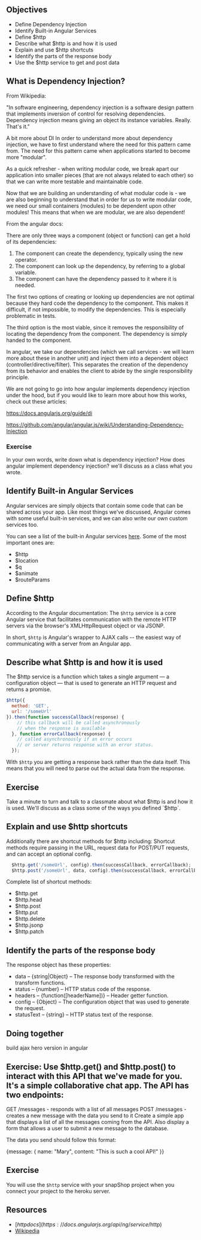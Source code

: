 ## Objectives
* Define Dependency Injection
* Identify Built-in Angular Services
* Define $http
* Describe what $http is and how it is used
* Explain and use $http shortcuts
* Identify the parts of the response body
* Use the $http service to get and post data

## What is Dependency Injection?
From Wikipedia:

"In software engineering, dependency injection is a software design pattern that implements inversion of control for resolving dependencies. Dependency injection means giving an object its instance variables. Really. That's it."

A bit more about DI
In order to understand more about dependency injection, we have to first understand where the need for this pattern came from. The need for this pattern came when applications started to become more "modular".

As a quick refresher - when writing modular code, we break apart our application into smaller pieces (that are not always related to each other) so that we can write more testable and maintainable code.

Now that we are building an understanding of what modular code is - we are also beginning to understand that in order for us to write modular code, we need our small containers (modules) to be dependent upon other modules! This means that when we are modular, we are also dependent!

From the angular docs:

There are only three ways a component (object or function) can get a hold of its dependencies:

1. The component can create the dependency, typically using the new operator.
1. The component can look up the dependency, by referring to a global variable.
1. The component can have the dependency passed to it where it is needed.

The first two options of creating or looking up dependencies are not optimal because they hard code the dependency to the component. This makes it difficult, if not impossible, to modify the dependencies. This is especially problematic in tests.

The third option is the most viable, since it removes the responsibility of locating the dependency from the component. The dependency is simply handed to the component.

In angular, we take our dependencies (which we call services - we will learn more about these in another unit) and inject them into a dependent object (controller/directive/filter). This separates the creation of the dependency from its behavior and enables the client to abide by the single responsibility principle.

We are not going to go into how angular implements dependency injection under the hood, but if you would like to learn more about how this works, check out these articles:

https://docs.angularjs.org/guide/di

https://github.com/angular/angular.js/wiki/Understanding-Dependency-Injection

### Exercise
In your own words, write down what is dependency injection? How does angular implement dependency injection? we'll discuss as a class what you wrote.

## Identify Built-in Angular Services
Angular services are simply objects that contain some code that can be shared across your app. Like most things we've discussed, Angular comes with some useful built-in services, and we can also write our own custom services too.

You can see a list of the built-in Angular services [here](https://docs.angularjs.org/api/ng/service). Some of the most important ones are:

* $http
* $location
* $q
* $animate
* $routeParams

## Define $http
According to the Angular documentation:
The `$http` service is a core Angular service that facilitates communication with the remote HTTP servers via the browser's XMLHttpRequest object or via JSONP.

In short, `$http` is Angular's wrapper to AJAX calls -- the easiest way of communicating with a server from an Angular app.

## Describe what $http is and how it is used
The $http service is a function which takes a single argument — a configuration object — that is used to generate an HTTP request and returns a promise.

```js
$http({
  method: 'GET',
  url: '/someUrl'
}).then(function successCallback(response) {
    // this callback will be called asynchronously
    // when the response is available
  }, function errorCallback(response) {
    // called asynchronously if an error occurs
    // or server returns response with an error status.
  });
  ```
  With `$http` you are getting a response back rather than the data itself. This means that you will need to parse out the actual data from the response. 

## Exercise
Take a minute to turn and talk to a classmate about what $http is and how it is used. We'll discuss as a class some of the ways you defined `$http`.

## Explain and use $http shortcuts
  Additionally there are shortcut methods for $http including:
  Shortcut methods require passing in the URL, request data for POST/PUT requests, and can accept an optional config.
```js
  $http.get('/someUrl', config).then(successCallback, errorCallback);
  $http.post('/someUrl', data, config).then(successCallback, errorCallback);
```
  Complete list of shortcut methods:
  * $http.get
  * $http.head
  * $http.post
  * $http.put
  * $http.delete
  * $http.jsonp
  * $http.patch

## Identify the parts of the response body
  The response object has these properties:
  * data – {string|Object} – The response body transformed with the transform functions.
  * status – {number} – HTTP status code of the response.
  * headers – {function([headerName])} – Header getter function.
  * config – {Object} – The configuration object that was used to generate the request.
  * statusText – {string} – HTTP status text of the response.

## Doing together
build ajax hero version in angular

## Exercise: Use $http.get() and $http.post() to interact with this API that we've made for you. It's a simple collaborative chat app. The API has two endpoints:

GET /messages - responds with a list of all messages
POST /messages - creates a new message with the data you send to it
Create a simple app that displays a list of all the messages coming from the API. Also display a form that allows a user to submit a new message to the database.

The data you send should follow this format:

{message: {
  name: "Mary",
  content: "This is such a cool API!"
}}

## Exercise
You will use the `$http` service with your snapShop project when you connect your project to the heroku server.

## Resources

* [$http docs](https://docs.angularjs.org/api/ng/service/$http)
* [Wikipedia](link)

